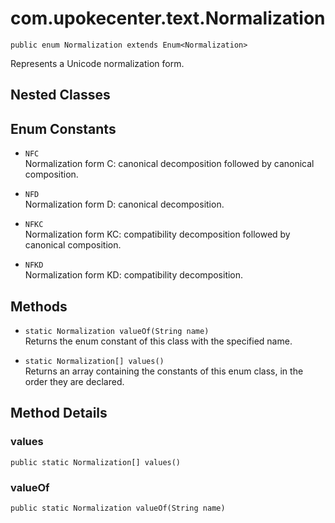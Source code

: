 # com.upokecenter.text.Normalization

    public enum Normalization extends Enum<Normalization>

Represents a Unicode normalization form.

## Nested Classes

## Enum Constants

* `NFC `<br>
 Normalization form C: canonical decomposition followed by canonical
 composition.

* `NFD `<br>
 Normalization form D: canonical decomposition.

* `NFKC `<br>
 Normalization form KC: compatibility decomposition followed by canonical
 composition.

* `NFKD `<br>
 Normalization form KD: compatibility decomposition.

## Methods

* `static Normalization valueOf(String name)`<br>
 Returns the enum constant of this class with the specified name.

* `static Normalization[] values()`<br>
 Returns an array containing the constants of this enum class, in
the order they are declared.

## Method Details

### values

    public static Normalization[] values()

### valueOf

    public static Normalization valueOf(String name)

